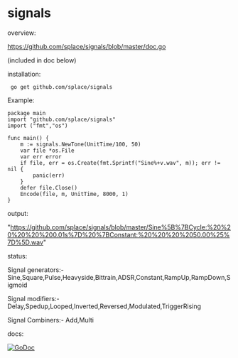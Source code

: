 # signals

overview:

https://github.com/splace/signals/blob/master/doc.go	

(included in doc below)

installation:

     go get github.com/splace/signals   

Example:

	package main
	import "github.com/splace/signals"
	import ("fmt","os")
	
	func main() {
		m := signals.NewTone(UnitTime/100, 50)
		var file *os.File
		var err error
		if file, err = os.Create(fmt.Sprintf("Sine%+v.wav", m)); err != nil {
			panic(err)
		}
		defer file.Close()
		Encode(file, m, UnitTime, 8000, 1)
	}

output:

"https://github.com/splace/signals/blob/master/Sine%5B%7BCycle:%20%20%20%20%200.01s%7D%20%7BConstant:%20%20%20%2050.00%25%7D%5D.wav"

status:

Signal generators:- Sine,Square,Pulse,Heavyside,Bittrain,ADSR,Constant,RampUp,RampDown,Sigmoid

Signal modifiers:- Delay,Spedup,Looped,Inverted,Reversed,Modulated,TriggerRising

Signal Combiners:- Add,Multi

docs: 
     
[![GoDoc](https://godoc.org/github.com/splace/signals?status.svg)](https://godoc.org/github.com/splace/signals)

